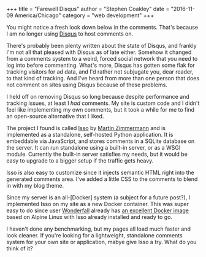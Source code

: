 +++
title = "Farewell Disqus"
author = "Stephen Coakley"
date = "2016-11-09 America/Chicago"
category = "web development"
+++

You might notice a fresh look down below in the comments. That's because I am no longer using [Disqus] to host comments on.

There's probably been plenty written about the state of Disqus, and frankly I'm not all that pleased with Disqus as of late either. Somehow it changed from a comments system to a weird, forced social network that you need to log into before commenting. What's more, Disqus has gotten some flak for tracking visitors for ad data, and I'd rather not subjugate you, dear reader, to that kind of tracking. And I've heard from more than one person that does not comment on sites using Disqus because of these problems.

I held off on removing Disqus so long because despite performance and tracking issues, at least I _had_ comments. My site is custom code and I didn't feel like implementing my own comments, but it took a while for me to find an open-source alternative that I liked.

The project I found is called [Isso] by [Martin Zimmermann] and is implemented as a standalone, self-hosted Python application. It is embeddable via JavaScript, and stores comments in a SQLite database on the server. It can run standalone using a built-in server, or as a WSGI module. Currently the built-in server satisfies my needs, but it would be easy to upgrade to a bigger setup if the traffic gets heavy.

Isso is also easy to customize since it injects semantic HTML right into the generated comments area. I've added a little CSS to the comments to blend in with my blog theme.

Since my server is an all-[Docker] system (a subject for a future post?), I implemented Isso on my site as a new Docker container. This was super easy to do since user [Wonderfall] already has [an excellent Docker image][Wonderfall/isso] based on Alpine Linux with Isso already installed and ready to go.

I haven't done any benchmarking, but my pages all load much faster and look cleaner. If you're looking for a lightweight, standalone comments system for your own site or application, mabye give Isso a try. What do you think of it?


[Disqus]: https://disqus.com
[Isso]: https://posativ.org/isso/
[Martin Zimmermann]: https://github.com/posativ
[Wonderfall]: https://github.com/Wonderfall
[Wonderfall/isso]: https://hub.docker.com/r/wonderfall/isso/
